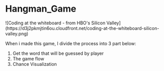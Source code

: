 # Hangman_Game

<div allign="center">
  ![Coding at the whiteboard - from HBO's Silicon Valley](https://d3j2pkmjtin6ou.cloudfront.net/coding-at-the-whiteboard-silicon-valley.png)
<div>
  
When i made this game, I divide the process into 3 part below:
<ol>
  <li>Get the word that will be guessed by player
  <li>The game flow
  <li>Chance Visualization
<ol>

